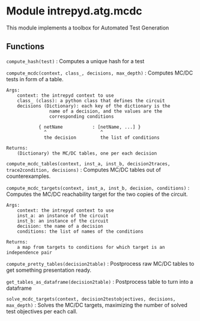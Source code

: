 Module intrepyd.atg.mcdc
========================
This module implements a toolbox for Automated Test Generation

Functions
---------

    
`compute_hash(test)`
:   Computes a unique hash for a test

    
`compute_mcdc(context, class_, decisions, max_depth)`
:   Computes MC/DC tests in form of a table.
    
    Args:
        context: the intrepyd context to use
        class_ (class): a python class that defines the circuit
        decisions (Dictionary): each key of the dictionary is the
                    name of a decision, and the values are the
                    corresponding conditions
    
                { netName           : [netName, ...] }
                  ^                    ^
                  the decision         the list of conditions
    
    Returns:
        (Dictionary) the MC/DC tables, one per each decision

    
`compute_mcdc_tables(context, inst_a, inst_b, decision2traces, trace2condition, decisions)`
:   Computes MC/DC tables out of counterexamples.

    
`compute_mcdc_targets(context, inst_a, inst_b, decision, conditions)`
:   Computes the MC/DC reachability target for the
    two copies of the circuit.
    
    Args:
        context: the intrepyd context to use
        inst_a: an instance of the circuit
        inst_b: an instance of the circuit
        decision: the name of a decision
        conditions: the list of names of the conditions
    
    Returns:
        a map from targets to conditions for which target is an independence pair

    
`compute_pretty_tables(decision2table)`
:   Postprocess raw MC/DC tables to get something presentation ready.

    
`get_tables_as_dataframe(decision2table)`
:   Postprocess table to turn into a dataframe

    
`solve_mcdc_targets(context, decision2testobjectives, decisions, max_depth)`
:   Solves the MC/DC targets, maximizing the number of solved
    test objectives per each call.